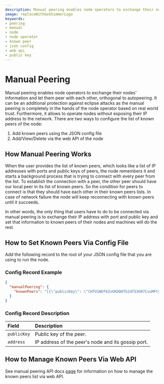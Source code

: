 ```yaml
---
description: Manual peering enables node operators to exchange their nodes' information and let them peer with each other, orthogonal to autopeering.
image: replaceWithGoShimmerLogo
keywords:
- peering
- manual
- node 
- node operator
- known peer
- json config
- web api
- public key
---
```

# Manual Peering

Manual peering enables node operators to exchange their nodes' information and let them peer with each other, orthogonal to autopeering. It can be an additional protection against eclipse attacks as the manual peering is completely in the hands of the node operator based on real world trust. Furthermore, it allows to operate nodes without exposing their IP address to the network.
There are two ways to configure the list of known peers of the node:

1. Add known peers using the JSON config file
2. Add/View/Delete via the web API of the node

## How Manual Peering Works

When the user provides the list of known peers, which looks like a list of IP addresses with ports and public keys of peers,
the node remembers it and starts a background process that is trying to connect with every peer from the list. To establish
the connection with a peer, the other peer should have our local peer in its list of known peers. So the condition for
peers to connect is that they should have each other in their known peers lists. In case of network failure the node
will keep reconnecting with known peers until it succeeds.

In other words, the only thing that users have to do to be connected via manual peering is to 
exchange their IP address with port and public key and set that information to known peers of their nodes and machines will do the rest.

## How to Set Known Peers Via Config File

Add the following record to the root of your JSON config file that you are using to run the node.

### Config Record Example

```json
{
  "manualPeering": {
    "knownPeers": "[{\"publicKey\": \"CHfU1NUf6ZvUKDQHTG2df53GR7CvuMFtyt7YymJ6DwS3\", \"address\": \"127.0.0.1:14666\"}]"
  }
}
```

### Config Record Description

|Field | Description|
|:-----|:------|
| `publicKey` | Public key of the peer. |
| `address`   | IP address of the peer's node and its gossip port. |

## How to Manage Known Peers Via Web API

See manual peering API docs [page](../apis/manual_peering.md)
for information on how to manage the known peers list via web API.
